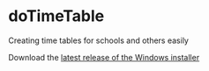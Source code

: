 # doTimeTable

Creating time tables for schools and others easily

Download the [latest release of the Windows installer](https://github.com/oheil/doTimeTable/releases/latest)
